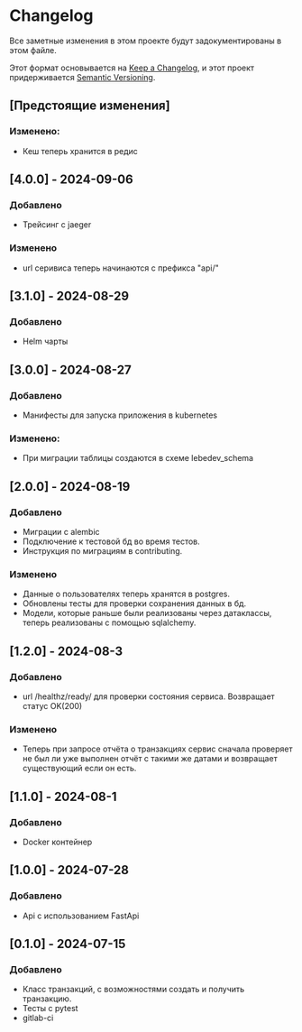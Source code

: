 # Changelog

Все заметные изменения в этом проекте будут задокументированы в этом файле.

Этот формат основывается на [Keep a Changelog](https://keepachangelog.com/en/1.1.0/), и этот проект придерживается [Semantic Versioning](https://semver.org/spec/v2.0.0.html).

## [Предстоящие изменения]

### Изменено:

- Кеш теперь хранится в редис

## [4.0.0] - 2024-09-06

### Добавлено

- Трейсинг с jaeger

### Изменено

- url серивиса теперь начинаются с префикса "api/"

## [3.1.0] - 2024-08-29

### Добавлено

- Helm чарты

## [3.0.0] - 2024-08-27

### Добавлено

- Манифесты для запуска приложения в kubernetes

### Изменено:

- При миграции таблицы создаются в схеме lebedev_schema

## [2.0.0] - 2024-08-19

### Добавлено

- Миграции с alembic
- Подключение к тестовой бд во время тестов.
- Инструкция по миграциям в contributing.

### Изменено

- Данные о пользователях теперь хранятся в postgres.
- Обновлены тесты для проверки сохранения данных в бд.
- Модели, которые раньше были реализованы через датаклассы, теперь реализованы с помощью sqlalchemy.

## [1.2.0] - 2024-08-3

### Добавлено

- url /healthz/ready/ для проверки состояния сервиса. Возвращает статус OK(200)

### Изменено

- Теперь при запросе отчёта о транзакциях сервис сначала проверяет не был ли уже выполнен отчёт с такими же датами и возвращает существующий если он есть.

## [1.1.0] - 2024-08-1

### Добавлено

- Docker контейнер

## [1.0.0] - 2024-07-28

### Добавлено

- Api с использованием FastApi

## [0.1.0] - 2024-07-15

### Добавлено

- Класс транзакций, с возможностями создать и получить транзакцию.
- Тесты с pytest
- gitlab-ci
